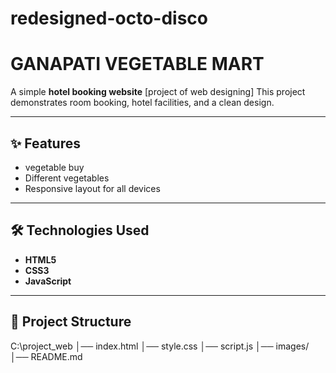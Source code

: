 # redesigned-octo-disco
#  GANAPATI VEGETABLE MART

A simple **hotel booking website** [project of web designing] 
This project demonstrates room booking, hotel facilities, and a clean design.

---
## ✨ Features
- vegetable buy  
- Different vegetables
- Responsive layout for all devices  
   

---

## 🛠️ Technologies Used
- **HTML5**  
- **CSS3**  
- **JavaScript**  

---

## 📂 Project Structure
C:\project_web
│── index.html
│── style.css
│── script.js
│── images/
│── README.md

